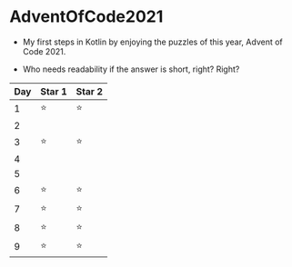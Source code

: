 # AdventOfCode2021

- My first steps in Kotlin by enjoying the puzzles of this year, Advent of Code 2021.

- Who needs readability if the answer is short, right? Right?

| Day | Star 1 | Star 2 |
|-----|--------|--------|
| 1   | :star: | :star: |
| 2   |        |        |
| 3   | :star: | :star: |
| 4   |        |        |
| 5   |        |        |
| 6   | :star: | :star: |
| 7   | :star: | :star: |
| 8   | :star: | :star: |
| 9   | :star: | :star: |

